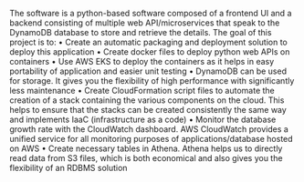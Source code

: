 The software is a python-based software composed of a frontend UI and a backend consisting of multiple
web API/microservices that speak to the DynamoDB database to store and retrieve the details.
The goal of this project is to:
• Create an automatic packaging and deployment solution to deploy this application
• Create docker files to deploy python web APIs on containers
• Use AWS EKS to deploy the containers as it helps in easy portability of application and easier unit
testing
• DynamoDB can be used for storage. It gives you the flexibility of high performance with significantly
less maintenance
• Create CloudFormation script files to automate the creation of a stack containing the various
components on the cloud. This helps to ensure that the stacks can be created consistently the same
way and implements IaaC (infrastructure as a code)
• Monitor the database growth rate with the CloudWatch dashboard. AWS CloudWatch provides a
unified service for all monitoring purposes of applications/database hosted on AWS
• Create necessary tables in Athena. Athena helps us to directly read data from S3 files, which is both
economical and also gives you the flexibility of an RDBMS solution
